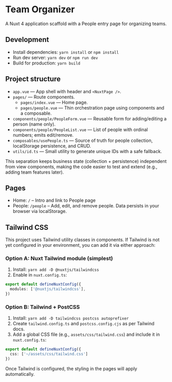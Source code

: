 # Team Organizer

A Nuxt 4 application scaffold with a People entry page for organizing teams.

## Development

- Install dependencies: `yarn install` or `npm install`
- Run dev server: `yarn dev` or `npm run dev`
- Build for production: `yarn build`

## Project structure

- `app.vue` — App shell with header and `<NuxtPage />`.
- `pages/` — Route components.
  - `pages/index.vue` — Home page.
  - `pages/people.vue` — Thin orchestration page using components and a composable.
- `components/people/PeopleForm.vue` — Reusable form for adding/editing a person (name only).
- `components/people/PeopleList.vue` — List of people with ordinal numbers; emits edit/remove.
- `composables/usePeople.ts` — Source of truth for people collection, localStorage persistence, and CRUD.
- `utils/id.ts` — Small utility to generate unique IDs with a safe fallback.

This separation keeps business state (collection + persistence) independent from view components, making the code easier to test and extend (e.g., adding team features later).

## Pages

- Home: `/` – Intro and link to People page
- People: `/people` – Add, edit, and remove people. Data persists in your browser via localStorage.

## Tailwind CSS

This project uses Tailwind utility classes in components. If Tailwind is not yet configured in your environment, you can add it via either approach:

### Option A: Nuxt Tailwind module (simplest)

1. Install: `yarn add -D @nuxtjs/tailwindcss`  
2. Enable in `nuxt.config.ts`:

```ts
export default defineNuxtConfig({
  modules: ['@nuxtjs/tailwindcss'],
})
```

### Option B: Tailwind + PostCSS

1. Install: `yarn add -D tailwindcss postcss autoprefixer`
2. Create `tailwind.config.ts` and `postcss.config.cjs` as per Tailwind docs.
3. Add a global CSS file (e.g., `assets/css/tailwind.css`) and include it in `nuxt.config.ts`:

```ts
export default defineNuxtConfig({
  css: ['~/assets/css/tailwind.css']
})
```

Once Tailwind is configured, the styling in the pages will apply automatically.
